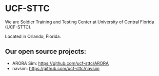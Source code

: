 # UCF-STTC

We are Soldier Training and Testing Center at University of Central Florida (UCF-STTC).

Located in Orlando, Florida.

## Our open source projects: 


* ARORA Sim: https://github.com/ucf-sttc/ARORA
* navsim: https://github.com/ucf-sttc/navsim

<!--

**Here are some ideas to get you started:**

🙋‍♀️ A short introduction - what is your organization all about?
🌈 Contribution guidelines - how can the community get involved?
👩‍💻 Useful resources - where can the community find your docs? Is there anything else the community should know?
🍿 Fun facts - what does your team eat for breakfast?
🧙 Remember, you can do mighty things with the power of [Markdown](https://docs.github.com/github/writing-on-github/getting-started-with-writing-and-formatting-on-github/basic-writing-and-formatting-syntax)
-->
